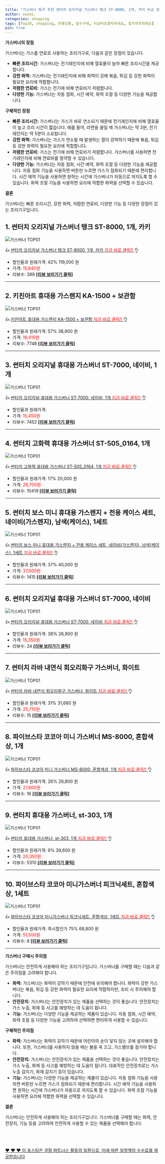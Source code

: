 ```yaml
---
title: "가스버너 특가 추천 썬터치 오리지널 가스버너 탱크 ST-8000, 1개, 카키 비교 장점"
author: eunmi.
categories: shopping
tags: [Top10, shopping, 유행상품, 필수구매, 지금바로클릭하세요, 놓치면후회해요]
pin: true
---
```

**가스버너의 장점**

가스버너는 가스를 연료로 사용하는 조리기구로, 다음과 같은 장점이 있습니다.

* **빠른 조리시간:** 가스버너는 전기레인지에 비해 열효율이 높아 빠른 조리시간을 제공합니다.
* **강한 화력:** 가스버너는 전기레인지에 비해 화력이 강해 볶음, 튀김 등 강한 화력이 필요한 요리에 적합합니다.
* **저렴한 연료비:** 가스는 전기에 비해 연료비가 저렴합니다.
* **다양한 기능:** 가스버너는 자동 점화, 시간 예약, 화력 조절 등 다양한 기능을 제공합니다.

**구체적인 장점**

* **빠른 조리시간:** 가스버너는 가스가 바로 연소되기 때문에 전기레인지에 비해 열효율이 높고 조리 시간이 짧습니다. 예를 들어, 라면을 끓일 때 가스버너는 약 3분, 전기레인지는 약 5분이 소요됩니다.
* **강한 화력:** 가스버너는 가스가 연소될 때 발생하는 열이 강력하기 때문에 볶음, 튀김 등 강한 화력이 필요한 요리에 적합합니다.
* **저렴한 연료비:** 가스는 전기에 비해 연료비가 저렴합니다. 가스버너를 사용하면 전기레인지에 비해 연료비를 절약할 수 있습니다.
* **다양한 기능:** 가스버너는 자동 점화, 시간 예약, 화력 조절 등 다양한 기능을 제공합니다. 자동 점화 기능을 사용하면 버튼만 누르면 가스가 점화되기 때문에 편리합니다. 시간 예약 기능을 사용하면 원하는 시간에 가스버너가 자동으로 꺼지도록 할 수 있습니다. 화력 조절 기능을 사용하면 요리에 적합한 화력을 선택할 수 있습니다.

**결론**

가스버너는 빠른 조리시간, 강한 화력, 저렴한 연료비, 다양한 기능 등 다양한 장점이 있는 조리기구입니다.

   

## 1. 썬터치 오리지널 가스버너 탱크 ST-8000, 1개, 카키

![가스버너 TOP01](https://thumbnail10.coupangcdn.com/thumbnails/remote/230x230ex/image/retail/images/2022/11/16/17/3/fa90a40f-a909-4de0-829f-1a50375b3adc.jpg)


👍 [썬터치 오리지널 가스버너 탱크 ST-8000, 1개, 카키 <font color=red> 지금 바로 클릭!! </font> ](https://link.coupang.com/re/AFFSDP?lptag=AF3617701&subid=GithubCoopas&pageKey=6925620004&traceid=V0-153&itemId=16740053934&vendorItemId=83922036320) 👌 


- 할인율과 원래가격: 42%  119,000   원
- 가격: <span style='color:red'>15,840원</span>
- 리뷰수: 389  [**[리뷰 보러가기 클릭]**](https://link.coupang.com/re/AFFSDP?lptag=AF3617701&subid=GithubCoopas&pageKey=6925620004&traceid=V0-153&itemId=16740053934&vendorItemId=83922036320)

---


   

## 2. 키친아트 휴대용 가스렌지 KA-1500 + 보관함

![가스버너 TOP01](https://thumbnail9.coupangcdn.com/thumbnails/remote/230x230ex/image/retail/images/2976058042997526-661efd5c-b987-4157-9bd3-1b0748cd52e3.jpg)


👍 [키친아트 휴대용 가스렌지 KA-1500 + 보관함 <font color=red> 지금 바로 클릭!! </font> ](https://link.coupang.com/re/AFFSDP?lptag=AF3617701&subid=GithubCoopas&pageKey=125626&traceid=V0-153&itemId=232039&vendorItemId=3146223794) 👌 


- 할인율과 원래가격: 57%  38,900   원
- 가격: <span style='color:red'>19,410원</span>
- 리뷰수: 7748  [**[리뷰 보러가기 클릭]**](https://link.coupang.com/re/AFFSDP?lptag=AF3617701&subid=GithubCoopas&pageKey=125626&traceid=V0-153&itemId=232039&vendorItemId=3146223794)

---


   

## 3. 썬터치 오리지널 휴대용 가스버너 ST-7000, 네이비, 1개

![가스버너 TOP01](https://thumbnail10.coupangcdn.com/thumbnails/remote/230x230ex/image/retail/images/2022/11/17/10/5/5dbe2915-577c-40f8-9837-f4d9daa692a4.jpg)


👍 [썬터치 오리지널 휴대용 가스버너 ST-7000, 네이비, 1개 <font color=red> 지금 바로 클릭!! </font> ](https://link.coupang.com/re/AFFSDP?lptag=AF3617701&subid=GithubCoopas&pageKey=6927387516&traceid=V0-153&itemId=16750899124&vendorItemId=83932522758) 👌 


- 할인율과 원래가격: 
- 가격: <span style='color:red'>15,450원</span>
- 리뷰수: 7452  [**[리뷰 보러가기 클릭]**](https://link.coupang.com/re/AFFSDP?lptag=AF3617701&subid=GithubCoopas&pageKey=6927387516&traceid=V0-153&itemId=16750899124&vendorItemId=83932522758)

---


   

## 4. 썬터치 고화력 휴대용 가스버너 ST-505_0164, 1개

![가스버너 TOP01](https://thumbnail10.coupangcdn.com/thumbnails/remote/230x230ex/image/retail/images/5045610783048240-fb404615-c357-4838-8b0a-e1773babe7bb.jpg)


👍 [썬터치 고화력 휴대용 가스버너 ST-505_0164, 1개 <font color=red> 지금 바로 클릭!! </font> ](https://link.coupang.com/re/AFFSDP?lptag=AF3617701&subid=GithubCoopas&pageKey=6976714685&traceid=V0-153&itemId=17030747005&vendorItemId=3000158940) 👌 


- 할인율과 원래가격: 17%  20,000   원
- 가격: <span style='color:red'>26,700원</span>
- 리뷰수: 10419  [**[리뷰 보러가기 클릭]**](https://link.coupang.com/re/AFFSDP?lptag=AF3617701&subid=GithubCoopas&pageKey=6976714685&traceid=V0-153&itemId=17030747005&vendorItemId=3000158940)

---


   

## 5. 썬터치 보스 미니 휴대용 가스렌지 + 전용 케이스 세트, 네이비(가스렌지), 남색(케이스), 1세트

![가스버너 TOP01](https://thumbnail9.coupangcdn.com/thumbnails/remote/230x230ex/image/retail/images/4363213241388699-8bccd92c-ca03-41a2-9df3-e353192ced95.jpg)


👍 [썬터치 보스 미니 휴대용 가스렌지 + 전용 케이스 세트, 네이비(가스렌지), 남색(케이스), 1세트 <font color=red> 지금 바로 클릭!! </font> ](https://link.coupang.com/re/AFFSDP?lptag=AF3617701&subid=GithubCoopas&pageKey=6840769644&traceid=V0-153&itemId=16266011518&vendorItemId=83458800903) 👌 


- 할인율과 원래가격: 37%  40,000   원
- 가격: <span style='color:red'>37,000원</span>
- 리뷰수: 1415  [**[리뷰 보러가기 클릭]**](https://link.coupang.com/re/AFFSDP?lptag=AF3617701&subid=GithubCoopas&pageKey=6840769644&traceid=V0-153&itemId=16266011518&vendorItemId=83458800903)

---


   

## 6. 썬터치 오리지널 휴대용 가스버너 ST-7000, 네이비

![가스버너 TOP01](https://thumbnail9.coupangcdn.com/thumbnails/remote/230x230ex/image/retail/images/1209080653975898-d6be9b40-798a-42e2-b2de-7e3bf77a2087.jpg)


👍 [썬터치 오리지널 휴대용 가스버너 ST-7000, 네이비 <font color=red> 지금 바로 클릭!! </font> ](https://link.coupang.com/re/AFFSDP?lptag=AF3617701&subid=GithubCoopas&pageKey=6942765813&traceid=V0-153&itemId=16841219116&vendorItemId=84020445671) 👌 


- 할인율과 원래가격: 38%  26,900   원
- 가격: <span style='color:red'>15,350원</span>
- 리뷰수: 24  [**[리뷰 보러가기 클릭]**](https://link.coupang.com/re/AFFSDP?lptag=AF3617701&subid=GithubCoopas&pageKey=6942765813&traceid=V0-153&itemId=16841219116&vendorItemId=84020445671)

---


   

## 7. 썬터치 라바 내연식 회오리화구 가스버너, 화이트

![가스버너 TOP01](https://thumbnail7.coupangcdn.com/thumbnails/remote/230x230ex/image/retail/images/2022/11/23/16/1/2862fc2e-28da-443c-98a1-69c99a2be6b4.jpg)


👍 [썬터치 라바 내연식 회오리화구 가스버너, 화이트 <font color=red> 지금 바로 클릭!! </font> ](https://link.coupang.com/re/AFFSDP?lptag=AF3617701&subid=GithubCoopas&pageKey=6942765817&traceid=V0-153&itemId=16841219123&vendorItemId=84020445686) 👌 


- 할인율과 원래가격: 31%  31,680   원
- 가격: <span style='color:red'>25,710원</span>
- 리뷰수: 15  [**[리뷰 보러가기 클릭]**](https://link.coupang.com/re/AFFSDP?lptag=AF3617701&subid=GithubCoopas&pageKey=6942765817&traceid=V0-153&itemId=16841219123&vendorItemId=84020445686)

---


   

## 8. 파이브스타 코코아 미니 가스버너 MS-8000, 혼합색상, 1개

![가스버너 TOP01](https://thumbnail7.coupangcdn.com/thumbnails/remote/230x230ex/image/vendor_inventory/318a/dacb0f467e83951fea49531010f2d87e5a99ff9fd123d22df8c793adf4c4.jpg)


👍 [파이브스타 코코아 미니 가스버너 MS-8000, 혼합색상, 1개 <font color=red> 지금 바로 클릭!! </font> ](https://link.coupang.com/re/AFFSDP?lptag=AF3617701&subid=GithubCoopas&pageKey=64234484&traceid=V0-153&itemId=217800504&vendorItemId=79935745550) 👌 


- 할인율과 원래가격: 26%  26,800   원
- 가격: <span style='color:red'>27,600원</span>
- 리뷰수: 16  [**[리뷰 보러가기 클릭]**](https://link.coupang.com/re/AFFSDP?lptag=AF3617701&subid=GithubCoopas&pageKey=64234484&traceid=V0-153&itemId=217800504&vendorItemId=79935745550)

---


   

## 9. 썬터치 휴대용 가스버너, st-303, 1개

![가스버너 TOP01](https://thumbnail6.coupangcdn.com/thumbnails/remote/230x230ex/image/product/image/vendoritem/2019/03/28/3013535581/24c67196-0b72-40f8-b707-98ac6343c8f6.jpg)


👍 [썬터치 휴대용 가스버너, st-303, 1개 <font color=red> 지금 바로 클릭!! </font> ](https://link.coupang.com/re/AFFSDP?lptag=AF3617701&subid=GithubCoopas&pageKey=2078895&traceid=V0-153&itemId=9380670&vendorItemId=3013535581) 👌 


- 할인율과 원래가격: 9%  39,600   원
- 가격: <span style='color:red'>20,350원</span>
- 리뷰수: 5310  [**[리뷰 보러가기 클릭]**](https://link.coupang.com/re/AFFSDP?lptag=AF3617701&subid=GithubCoopas&pageKey=2078895&traceid=V0-153&itemId=9380670&vendorItemId=3013535581)

---


   

## 10. 파이브스타 코코아 미니가스버너 피크닉세트, 혼합색상, 1세트

![가스버너 TOP01](https://thumbnail9.coupangcdn.com/thumbnails/remote/230x230ex/image/retail/images/1168439492402579-ec779d1b-f4b3-427c-b7cf-33e663396a0c.jpg)


👍 [파이브스타 코코아 미니가스버너 피크닉세트, 혼합색상, 1세트 <font color=red> 지금 바로 클릭!! </font> ](https://link.coupang.com/re/AFFSDP?lptag=AF3617701&subid=GithubCoopas&pageKey=262733692&traceid=V0-153&itemId=822687619&vendorItemId=70778047944) 👌 


- 할인율과 원래가격: 즉시할인가 75%  68,800   원
- 가격: <span style='color:red'>51,500원</span>
- 리뷰수: 8  [**[리뷰 보러가기 클릭]**](https://link.coupang.com/re/AFFSDP?lptag=AF3617701&subid=GithubCoopas&pageKey=262733692&traceid=V0-153&itemId=822687619&vendorItemId=70778047944)

---
**가스버너 구매시 주의점**

가스버너는 안전하게 사용해야 하는 조리기구입니다. 가스버너를 구매할 때는 다음과 같은 주의점을 고려해야 합니다.

* **화력:** 가스버너는 화력이 강하기 때문에 안전에 유의해야 합니다. 화력이 강한 가스버너는 볶음, 튀김 등 강한 화력이 필요한 요리에 적합하지만, 조리 시 주의해야 합니다.
* **안전장치:** 가스버너는 안전장치가 있는 제품을 선택하는 것이 좋습니다. 안전장치는 가스 누출, 화재 등 사고를 예방하는 데 도움이 됩니다.
* **기능:** 가스버너는 다양한 기능을 제공하는 제품이 있습니다. 자동 점화, 시간 예약, 화력 조절 등 다양한 기능을 고려하여 선택하면 편리하게 사용할 수 있습니다.

**구체적인 주의점**

* **화력:** 가스버너는 화력이 강하기 때문에 어린이의 손이 닿지 않는 곳에 설치해야 합니다. 또한, 가스버너를 사용하지 않을 때는 불을 꼭 끄고, 가스밸브를 잠가야 합니다.
* **안전장치:** 가스버너는 안전장치가 있는 제품을 선택하는 것이 좋습니다. 안전장치는 가스 누출, 화재 등 사고를 예방하는 데 도움이 됩니다. 대표적인 안전장치로는 가스 누출 감지기, 화재 감지기 등이 있습니다.
* **기능:** 가스버너는 다양한 기능을 제공하는 제품이 있습니다. 자동 점화 기능을 사용하면 버튼만 누르면 가스가 점화되기 때문에 편리합니다. 시간 예약 기능을 사용하면 원하는 시간에 가스버너가 자동으로 꺼지도록 할 수 있습니다. 화력 조절 기능을 사용하면 요리에 적합한 화력을 선택할 수 있습니다.

**결론**

가스버너는 안전하게 사용해야 하는 조리기구입니다. 가스버너를 구매할 때는 화력, 안전장치, 기능 등을 고려하여 안전하게 사용할 수 있는 제품을 선택해야 합니다.<br><br><br><br><br> [ ❤ ❤ ❤ 이 포스팅은 쿠팡 파트너스 활동의 일환으로, 이에 따른 일정액의 수수료를 제공받습니다](https://link.coupang.com/a/bcEFyh)